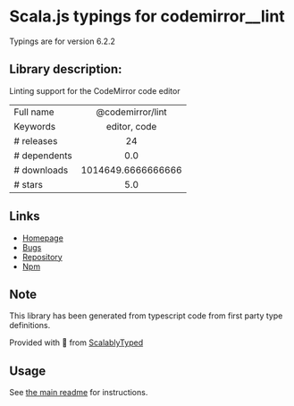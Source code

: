 
# Scala.js typings for codemirror__lint

Typings are for version 6.2.2

## Library description:
Linting support for the CodeMirror code editor

|                    |                 |
| ------------------ | :-------------: |
| Full name          | @codemirror/lint |
| Keywords           | editor, code |
| # releases         | 24 |
| # dependents       | 0.0 |
| # downloads        | 1014649.6666666666 |
| # stars            | 5.0 |

## Links
- [Homepage](https://github.com/codemirror/lint#readme)
- [Bugs](https://github.com/codemirror/lint/issues)
- [Repository](https://github.com/codemirror/lint)
- [Npm](https://www.npmjs.com/package/%40codemirror%2Flint)
    


## Note
This library has been generated from typescript code from first party type definitions.

Provided with :purple_heart: from [ScalablyTyped](https://github.com/oyvindberg/ScalablyTyped)

## Usage
See [the main readme](../../readme.md) for instructions.


